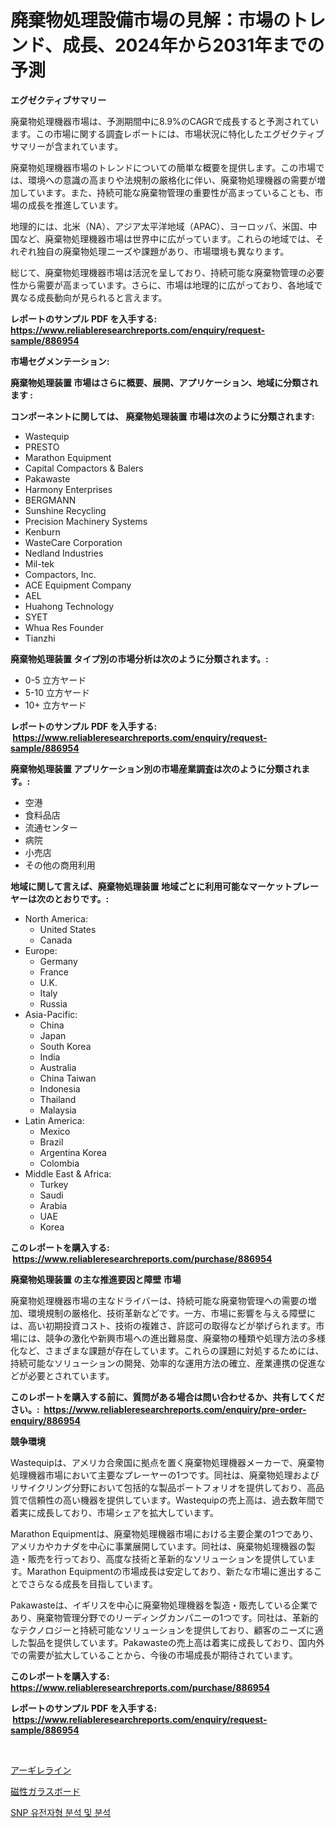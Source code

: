 <p><h1>廃棄物処理設備市場の見解：市場のトレンド、成長、2024年から2031年までの予測</h1></p><p><strong>エグゼクティブサマリー</strong></p>
<p><p>廃棄物処理機器市場は、予測期間中に8.9%のCAGRで成長すると予測されています。この市場に関する調査レポートには、市場状況に特化したエグゼクティブサマリーが含まれています。</p><p>廃棄物処理機器市場のトレンドについての簡単な概要を提供します。この市場では、環境への意識の高まりや法規制の厳格化に伴い、廃棄物処理機器の需要が増加しています。また、持続可能な廃棄物管理の重要性が高まっていることも、市場の成長を推進しています。</p><p>地理的には、北米（NA）、アジア太平洋地域（APAC）、ヨーロッパ、米国、中国など、廃棄物処理機器市場は世界中に広がっています。これらの地域では、それぞれ独自の廃棄物処理ニーズや課題があり、市場環境も異なります。</p><p>総じて、廃棄物処理機器市場は活況を呈しており、持続可能な廃棄物管理の必要性から需要が高まっています。さらに、市場は地理的に広がっており、各地域で異なる成長動向が見られると言えます。</p></p>
<p><strong>レポートのサンプル PDF を入手する: <a href="https://www.reliableresearchreports.com/enquiry/request-sample/886954">https://www.reliableresearchreports.com/enquiry/request-sample/886954</a></strong></p>
<p><strong>市場セグメンテーション:</strong></p>
<p><strong> 廃棄物処理装置 市場はさらに概要、展開、アプリケーション、地域に分類されます :</strong></p>
<p><strong>コンポーネントに関しては、 廃棄物処理装置 市場は次のように分類されます: &nbsp;</strong></p>
<p><ul><li>Wastequip</li><li>PRESTO</li><li>Marathon Equipment</li><li>Capital Compactors & Balers</li><li>Pakawaste</li><li>Harmony Enterprises</li><li>BERGMANN</li><li>Sunshine Recycling</li><li>Precision Machinery Systems</li><li>Kenburn</li><li>WasteCare Corporation</li><li>Nedland Industries</li><li>Mil-tek</li><li>Compactors, Inc.</li><li>ACE Equipment Company</li><li>AEL</li><li>Huahong Technology</li><li>SYET</li><li>Whua Res Founder</li><li>Tianzhi</li></ul></p>
<p><strong> 廃棄物処理装置 タイプ別の市場分析は次のように分類されます。:</strong></p>
<p><ul><li>0-5 立方ヤード</li><li>5-10 立方ヤード</li><li>10+ 立方ヤード</li></ul></p>
<p><strong>レポートのサンプル PDF を入手する: &nbsp;<a href="https://www.reliableresearchreports.com/enquiry/request-sample/886954">https://www.reliableresearchreports.com/enquiry/request-sample/886954</a></strong></p>
<p><strong> 廃棄物処理装置 アプリケーション別の市場産業調査は次のように分類されます。:</strong></p>
<p><ul><li>空港</li><li>食料品店</li><li>流通センター</li><li>病院</li><li>小売店</li><li>その他の商用利用</li></ul></p>
<p><strong>地域に関して言えば、廃棄物処理装置 地域ごとに利用可能なマーケットプレーヤーは次のとおりです。:</strong></p>
<p><ul>
    <li>
        North America:
        <ul>
            <li>United States</li>
            <li>Canada</li>
        </ul>
    </li>
    <li>
        Europe:
        <ul>
            <li>Germany</li>
            <li>France</li>
            <li>U.K.</li>
            <li>Italy</li>
            <li>Russia</li>
        </ul>
    </li>
    <li>
        Asia-Pacific:
        <ul>
            <li>China</li>
            <li>Japan</li>
            <li>South Korea</li>
            <li>India</li>
            <li>Australia</li>
            <li>China Taiwan</li>
            <li>Indonesia</li>
            <li>Thailand</li>
            <li>Malaysia</li>
        </ul>
    </li>
    <li>
        Latin America:
        <ul>
            <li>Mexico</li>
            <li>Brazil</li>
            <li>Argentina Korea</li>
            <li>Colombia</li>
        </ul>
    </li>
    <li>
        Middle East & Africa:
        <ul>
            <li>Turkey</li>
            <li>Saudi</li>
            <li>Arabia</li>
            <li>UAE</li>
            <li>Korea</li>
        </ul>
    </li>
    </ul></p>
<p><strong>このレポートを購入する: &nbsp;<a href="https://www.reliableresearchreports.com/purchase/886954">https://www.reliableresearchreports.com/purchase/886954</a></strong></p>
<p><strong>廃棄物処理装置 の主な推進要因と障壁 市場</strong></p>
<p><p>廃棄物処理機器市場の主なドライバーは、持続可能な廃棄物管理への需要の増加、環境規制の厳格化、技術革新などです。一方、市場に影響を与える障壁には、高い初期投資コスト、技術の複雑さ、許認可の取得などが挙げられます。市場には、競争の激化や新興市場への進出難易度、廃棄物の種類や処理方法の多様化など、さまざまな課題が存在しています。これらの課題に対処するためには、持続可能なソリューションの開発、効率的な運用方法の確立、産業連携の促進などが必要とされています。</p></p>
<p><strong>このレポートを購入する前に、質問がある場合は問い合わせるか、共有してください。:&nbsp; <a href="https://www.reliableresearchreports.com/enquiry/pre-order-enquiry/886954">https://www.reliableresearchreports.com/enquiry/pre-order-enquiry/886954</a></strong></p>
<p><strong>競争環境</strong></p>
<p><p>Wastequipは、アメリカ合衆国に拠点を置く廃棄物処理機器メーカーで、廃棄物処理機器市場において主要なプレーヤーの1つです。同社は、廃棄物処理およびリサイクリング分野において包括的な製品ポートフォリオを提供しており、高品質で信頼性の高い機器を提供しています。Wastequipの売上高は、過去数年間で着実に成長しており、市場シェアを拡大しています。</p><p>Marathon Equipmentは、廃棄物処理機器市場における主要企業の1つであり、アメリカやカナダを中心に事業展開しています。同社は、廃棄物処理機器の製造・販売を行っており、高度な技術と革新的なソリューションを提供しています。Marathon Equipmentの市場成長は安定しており、新たな市場に進出することでさらなる成長を目指しています。</p><p>Pakawasteは、イギリスを中心に廃棄物処理機器を製造・販売している企業であり、廃棄物管理分野でのリーディングカンパニーの1つです。同社は、革新的なテクノロジーと持続可能なソリューションを提供しており、顧客のニーズに適した製品を提供しています。Pakawasteの売上高は着実に成長しており、国内外での需要が拡大していることから、今後の市場成長が期待されています。</p></p>
<p><strong>このレポートを購入する: &nbsp; <a href="https://www.reliableresearchreports.com/purchase/886954">https://www.reliableresearchreports.com/purchase/886954</a></strong></p>
<p><strong>レポートのサンプル PDF を入手する: &nbsp;<a href="https://www.reliableresearchreports.com/enquiry/request-sample/886954">https://www.reliableresearchreports.com/enquiry/request-sample/886954</a></strong><strong></strong></p>
<p>&nbsp;</p>
<p><p><a href="https://medium.com/@awicka/%E3%82%A2%E3%83%AB%E3%82%AE%E3%83%AC%E3%83%AA%E3%83%B3%E5%B8%82%E5%A0%B4-%E5%B8%82%E5%A0%B4%E3%82%B7%E3%82%A7%E3%82%A2-%E5%B8%82%E5%A0%B4%E3%83%88%E3%83%AC%E3%83%B3%E3%83%89-%E3%81%9D%E3%81%97%E3%81%A6%E5%B0%86%E6%9D%A5%E3%81%AE%E6%88%90%E9%95%B7%E3%82%92%E6%8E%A2%E3%82%8B-95594b27233f">アーギレライン</a></p><p><a href="https://medium.com/@stephengrant2015/%E7%A3%81%E6%80%A7%E3%82%AC%E3%83%A9%E3%82%B9%E3%83%9C%E3%83%BC%E3%83%89%E3%81%AE%E5%B8%82%E5%A0%B4%E3%82%B7%E3%82%A7%E3%82%A2%E3%81%AE%E9%80%B2%E5%8C%96%E3%81%A8%E5%B8%82%E5%A0%B4%E6%88%90%E9%95%B7%E3%81%AE%E3%83%88%E3%83%AC%E3%83%B3%E3%83%892024%E5%B9%B4-2031%E5%B9%B4-e1b80fd8107c">磁性ガラスボード</a></p><p><a href="https://medium.com/@cordiehyatt1/snp-%EC%9C%A0%EC%A0%84%EC%9E%90-%EB%B6%84%EC%84%9D-%EB%B0%8F-%EB%B6%84%EC%84%9D-%EC%8B%9C%EC%9E%A5-%EC%A7%80%ED%91%9C-%ED%95%B4%EB%8F%85-%EC%8B%9C%EC%9E%A5-%EC%A0%90%EC%9C%A0%EC%9C%A8-%ED%8A%B8%EB%A0%8C%EB%93%9C-%EB%B0%8F-%EC%84%B1%EC%9E%A5-%ED%8C%A8%ED%84%B4-6851e7ffa6e2">SNP 유전자형 분석 및 분석</a></p></p>